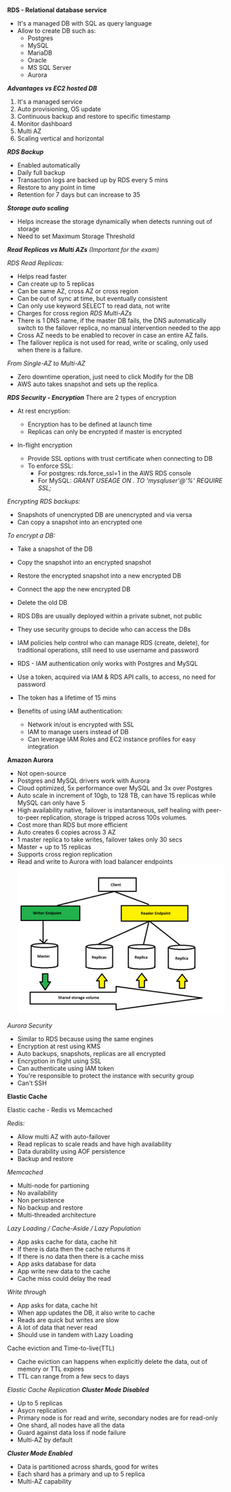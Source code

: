 **RDS - Relational database service**

- It's a managed DB with SQL as query language
- Allow to create DB such as:
  - Postgres 
  - MySQL
  - MariaDB
  - Oracle
  - MS SQL Server
  - Aurora

***Advantages vs EC2 hosted DB***
  1. It's a managed service
  2. Auto provisioning, OS update
  3. Continuous backup and restore to specific timestamp
  4. Monitor dashboard
  5. Multi AZ
  6. Scaling vertical and horizontal

***RDS Backup***
- Enabled automatically
- Daily full backup
- Transaction logs are backed up by RDS every 5 mins
- Restore to any point in time
- Retention for 7 days but can increase to 35

***Storage auto scaling***
- Helps increase the storage dynamically when detects running out of storage
- Need to set Maximum Storage Threshold

***Read Replicas vs Multi AZs*** *(Important for the exam)*

*RDS Read Replicas:*
- Helps read faster
- Can create up to 5 replicas
- Can be same AZ, cross AZ or cross region
- Can be out of sync at time, but eventually consistent
- Can only use keyword SELECT to read data, not write
- Charges for cross region
*RDS Multi-AZs*
- There is 1 DNS name, if the master DB fails, the DNS automatically switch to the failover replica, no manual intervention needed to the app
- Cross AZ needs to be enabled to recover in case an entire AZ fails.
- The failover replica is not used for read, write or scaling, only used when there is a failure.

*From Single-AZ to Multi-AZ*
- Zero downtime operation, just need to click Modify for the DB
- AWS auto takes snapshot and sets up the replica.

***RDS Security - Encryption***
There are 2 types of encryption
- At rest encryption:
  - Encryption has to be defined at launch time
  - Replicas can only be encrypted if master is encrypted

- In-flight encryption
  - Provide SSL options with trust certificate when connecting to DB
  - To enforce SSL:
    - For postgres: rds.force_ssl=1 in the AWS RDS console
    - For MySQL: *GRANT USEAGE ON *.* TO 'mysqluser'@'%' REQUIRE SSL;*

*Encrypting RDS backups:*
- Snapshots of unencrypted DB are unencrypted and via versa
- Can copy a snapshot into an encrypted one

*To encrypt a DB:*
- Take a snapshot of the DB
- Copy the snapshot into an encrypted snapshot
- Restore the encrypted snapshot into a new encrypted DB
- Connect the app the new encrypted DB
- Delete the old DB

- RDS DBs are usually deployed within a private subnet, not public
- They use security groups to decide who can access the DBs
- IAM policies help control who can manage RDS (create, delete), for traditional operations, still need to use username and password

- RDS - IAM authentication only works with Postgres and MySQL
- Use a token, acquired via IAM & RDS API calls, to access, no need for password
- The token has a lifetime of 15 mins
- Benefits of using IAM authentication:
  - Network in/out is encrypted with SSL
  - IAM to manage users instead of DB
  - Can leverage IAM Roles and EC2 instance profiles for easy integration

**Amazon Aurora**
- Not open-source
- Postgres and MySQL drivers work with Aurora
- Cloud optimized, 5x performance over MySQL and 3x over Postgres
- Auto scale in increment of 10gb, to 128 TB, can have 15 replicas while MySQL can only have 5
- High availability native, failover is instantaneous, self healing with peer-to-peer replication, storage is tripped across 100s volumes.
- Cost more than RDS but more efficient
- Auto creates 6 copies across 3 AZ
- 1 master replica to take writes, failover takes only 30 secs
- Master + up to 15 replicas
- Supports cross region replication
- Read and write to Aurora with load balancer endpoints
![](images/aurora.png)

*Aurora Security*
- Similar to RDS because using the same engines
- Encryption at rest using KMS
- Auto backups, snapshots, replicas are all encrypted
- Encryption in flight using SSL
- Can authenticate using IAM token
- You're responsible to protect the instance with security group
- Can't SSH

**Elastic Cache**

Elastic cache - Redis vs Memcached

*Redis:*
- Allow multi AZ with auto-failover
- Read replicas to scale reads and have high availability
- Data durability using AOF persistence
- Backup and restore

*Memcached*
- Multi-node for partioning 
- No availability
- Non persistence
- No backup and restore
- Multi-threaded architecture

*Lazy Loading / Cache-Aside / Lazy Population*
- App asks cache for data, cache hit
- If there is data then the cache returns it
- If there is no data then there is a cache miss
- App asks database for data
- App write new data to the cache
- Cache miss could delay the read

*Write through*
- App asks for data, cache hit
- When app updates the DB, it also write to cache
- Reads are quick but writes are slow
- A lot of data that never read
- Should use in tandem with Lazy Loading

Cache eviction and Time-to-live(TTL)
- Cache eviction can happens when explicitly delete the data, out of memory or TTL expires
- TTL can range from a few secs to days

*Elastic Cache Replication*
***Cluster Mode Disabled***
- Up to 5 replicas
- Asycn replication
- Primary node is for read and write, secondary nodes are for read-only
- One shard, all nodes have all the data
- Guard against data loss if node failure
- Multi-AZ by default

***Cluster Mode Enabled***
- Data is partitioned across shards, good for writes
- Each shard has a primary and up to 5 replica
- Multi-AZ capability

